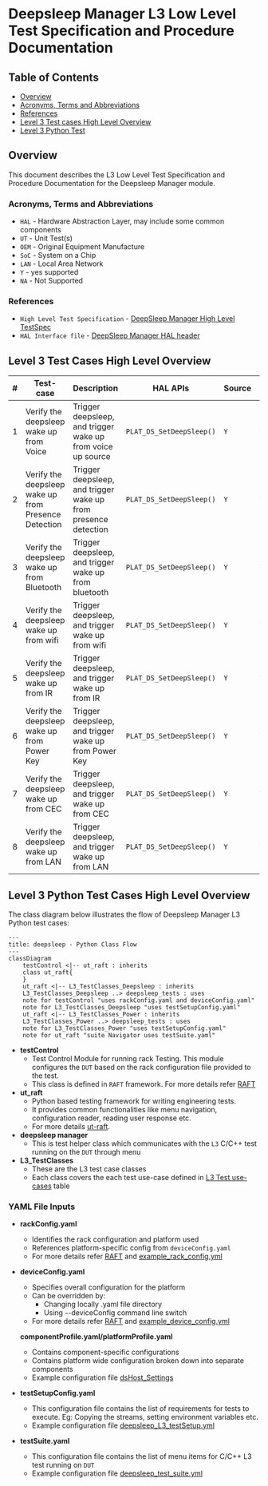 # Deepsleep Manager L3 Low Level Test Specification and Procedure Documentation

## Table of Contents

- [Overview](#overview)
- [Acronyms, Terms and Abbreviations](#acronyms-terms-and-abbreviations)
- [References](#references)
- [Level 3 Test cases High Level Overview](#level-3-test-cases-high-level-overview)
- [Level 3 Python Test](#level-3-python-test-cases-high-level-overview)

## Overview

This document describes the L3 Low Level Test Specification and Procedure Documentation for the Deepsleep Manager module.

### Acronyms, Terms and Abbreviations

- `HAL` \- Hardware Abstraction Layer, may include some common components
- `UT`  \- Unit Test(s)
- `OEM` \- Original Equipment Manufacture
- `SoC` \- System on a Chip
- `LAN` \- Local Area Network
- `Y`   \- yes supported
- `NA`  \- Not Supported

### References

- `High Level Test Specification` - [DeepSleep Manager High Level TestSpec](deep-sleep-manager_High-Level_TestSpec.md)
- `HAL Interface file` -  [DeepSleep Manager HAL header](https://github.com/rdkcentral/rdk-halif-deepsleep_manager/blob/main/include/deepSleepMgr.h)

## Level 3 Test Cases High Level Overview

|#|Test-case|Description|HAL APIs|Source|Sink|
|-|---------|-----------|--------|------|----|
|1|Verify the deepsleep wake up from Voice|Trigger deepsleep, and trigger wake up from voice up source|`PLAT_DS_SetDeepSleep()`|`Y`|`Y`|
|2|Verify the deepsleep wake up from Presence Detection| Trigger deepsleep, and trigger wake up from presence detection|`PLAT_DS_SetDeepSleep()`|`Y`|`Y`|
|3|Verify the deepsleep wake up from Bluetooth| Trigger deepsleep, and trigger wake up from bluetooth|`PLAT_DS_SetDeepSleep()`|`Y`|`Y`|
|4|Verify the deepsleep wake up from wifi| Trigger deepsleep, and trigger wake up from wifi|`PLAT_DS_SetDeepSleep()`|`Y`|`Y`|
|5|Verify the deepsleep wake up from IR| Trigger deepsleep, and trigger wake up from IR|`PLAT_DS_SetDeepSleep()`|`Y`|`Y`|
|6|Verify the deepsleep wake up from Power Key| Trigger deepsleep, and trigger wake up from Power Key|`PLAT_DS_SetDeepSleep()`|`Y`|`Y`|
|7|Verify the deepsleep wake up from CEC| Trigger deepsleep, and trigger wake up from CEC|`PLAT_DS_SetDeepSleep()`|`Y`|`Y`|
|8|Verify the deepsleep wake up from LAN| Trigger deepsleep, and trigger wake up from LAN|`PLAT_DS_SetDeepSleep()`|`Y`|`Y`|


## Level 3 Python Test Cases High Level Overview

The class diagram below illustrates the flow of Deepsleep Manager L3 Python test cases:

```mermaid
---
title: deepsleep - Python Class Flow
---
classDiagram
    testControl <|-- ut_raft : inherits
    class ut_raft{
    }
    ut_raft <|-- L3_TestClasses_Deepsleep : inherits
    L3_TestClasses_Deepsleep ..> deepsleep_tests : uses
    note for testControl "uses rackConfig.yaml and deviceConfig.yaml"
    note for L3_TestClasses_Deepsleep "uses testSetupConfig.yaml"
    ut_raft <|-- L3_TestClasses_Power : inherits
    L3_TestClasses_Power ..> deepsleep_tests : uses
    note for L3_TestClasses_Power "uses testSetupConfig.yaml"
    note for ut_raft "suite Navigator uses testSuite.yaml"
```

- **testControl**
  - Test Control Module for running rack Testing. This module configures the `DUT` based on the rack configuration file provided to the test.
  - This class is defined in `RAFT` framework. For more details refer [RAFT](https://github.com/rdkcentral/python_raft/blob/1.0.0/README.md)
- **ut_raft**
  - Python based testing framework for writing engineering tests.
  - It provides common functionalities like menu navigation, configuration reader, reading user response etc.
  - For more details [ut-raft](https://github.com/rdkcentral/ut-raft).
- **deepsleep manager**
  - This is test helper class which communicates with the `L3` C/C++ test running on the `DUT` through menu
- **L3_TestClasses**
  - These are the L3 test case classes
  - Each class covers the each test use-case defined in [L3 Test use-cases](#level-3-test-cases-high-level-overview) table

### YAML File Inputs

- **rackConfig.yaml**
  - Identifies the rack configuration and platform used
  - References platform-specific config from `deviceConfig.yaml`
  - For more details refer [RAFT](https://github.com/rdkcentral/python_raft/blob/1.0.0/README.md) and [example_rack_config.yml](https://github.com/rdkcentral/python_raft/blob/1.0.0/examples/configs/example_rack_config.yml)

- **deviceConfig.yaml**
  - Specifies overall configuration for the platform
  - Can be overridden by:
    - Changing locally .yaml file directory
    - Using --deviceConfig command line switch
  - For more details refer [RAFT](https://github.com/rdkcentral/python_raft/blob/1.0.0/README.md) and [example_device_config.yml](https://github.com/rdkcentral/python_raft/blob/1.0.0/examples/configs/example_device_config.yml)

  **componentProfile.yaml/platformProfile.yaml**
  - Contains component-specific configurations
  - Contains platform wide configuration broken down into separate components
  - Example configuration file [dsHost_Settings](https://github.com/rdkcentral/rdk-halif-test-device_settings/blob/3.0.0/profiles/deepsleepmanagerExtendedEnumsNotSupported.yaml)

- **testSetupConfig.yaml**
  - This configuration file contains the list of requirements for tests to execute. Eg: Copying the streams, setting environment variables etc.
  - Example configuration file [deepsleep_L3_testSetup.yml](../../host/tests/deepsleep_L3_Tests/deepsleep_L3_testSetup.yml)

- **testSuite.yaml**
  - This configuration file contains the list of menu items for C/C++ L3 test running on `DUT`
  - Example configuration file [deepsleep_test_suite.yml](../../host/tests/deepsleepClasses/deepsleep_test_suite.yml)
